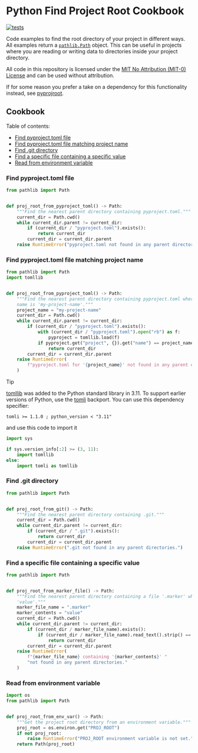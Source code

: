 # Python Find Project Root Cookbook

[![tests](https://github.com/jayqi/reprexlite/actions/workflows/tests.yml/badge.svg?branch=main)](https://github.com/jayqi/reprexlite/actions/workflows/tests.yml?query=workflow%3Atests+branch%3Amain)

Code examples to find the root directory of your project in different ways. All examples return a [`pathlib.Path`](https://docs.python.org/3/library/pathlib.html) object. This can be useful in projects where you are reading or writing data to directories inside your project directory.

All code in this repository is licensed under the [MIT No Attribution (MIT-0) License](./LICENSE) and can be used without attribution.

If for some reason you prefer a take on a dependency for this functionality instead, see [pyprojroot](https://github.com/chendaniely/pyprojroot).

## Cookbook

Table of contents:

- [Find pyproject.toml file](#find-pyprojecttoml-file)
- [Find pyproject.toml file matching project name](#find-pyprojecttoml-file-matching-project-name)
- [Find .git directory](#find-git-directory)
- [Find a specific file containing a specific value](#find-a-specific-file-containing-a-specific-value)
- [Read from environment variable](#read-from-environment-variable)

### Find pyproject.toml file

```python
from pathlib import Path


def proj_root_from_pyproject_toml() -> Path:
    """Find the nearest parent directory containing pyproject.toml."""
    current_dir = Path.cwd()
    while current_dir.parent != current_dir:
        if (current_dir / "pyproject.toml").exists():
            return current_dir
        current_dir = current_dir.parent
    raise RuntimeError("pyproject.toml not found in any parent directories.")
```


### Find pyproject.toml file matching project name

```python
from pathlib import Path
import tomllib


def proj_root_from_pyproject_toml() -> Path:
    """Find the nearest parent directory containing pyproject.toml where the project
    name is 'my-project-name'."""
    project_name = "my-project-name"
    current_dir = Path.cwd()
    while current_dir.parent != current_dir:
        if (current_dir / "pyproject.toml").exists():
            with (current_dir / "pyproject.toml").open("rb") as f:
                pyproject = tomllib.load(f)
            if pyproject.get("project", {}).get("name") == project_name:
                return current_dir
        current_dir = current_dir.parent
    raise RuntimeError(
        f"pyproject.toml for '{project_name}' not found in any parent directories."
    )
```


> [!TIP]
> [tomllib](https://docs.python.org/3/library/tomllib.html) was added to the Python standard library in 3.11. To support earlier versions of Python, use the [tomli](https://github.com/hukkin/tomli) backport. You can use this dependency specifier:
> ```
> tomli >= 1.1.0 ; python_version < "3.11"
> ```
> and use this code to import it
> ```python
> import sys
>
> if sys.version_info[:2] >= (3, 11):
>     import tomllib
> else:
>     import tomli as tomllib
>
> ```

### Find .git directory

```python
from pathlib import Path


def proj_root_from_git() -> Path:
    """Find the nearest parent directory containing .git."""
    current_dir = Path.cwd()
    while current_dir.parent != current_dir:
        if (current_dir / ".git").exists():
            return current_dir
        current_dir = current_dir.parent
    raise RuntimeError(".git not found in any parent directories.")
```


### Find a specific file containing a specific value

```python
from pathlib import Path


def proj_root_from_marker_file() -> Path:
    """Find the nearest parent directory containing a file '.marker' whose contents are
    'value'."""
    marker_file_name = ".marker"
    marker_contents = "value"
    current_dir = Path.cwd()
    while current_dir.parent != current_dir:
        if (current_dir / marker_file_name).exists():
            if (current_dir / marker_file_name).read_text().strip() == marker_contents:
                return current_dir
        current_dir = current_dir.parent
    raise RuntimeError(
        f"{marker_file_name} containing '{marker_contents}' "
        "not found in any parent directories."
    )
```


### Read from environment variable

```python
import os
from pathlib import Path


def proj_root_from_env_var() -> Path:
    """Get the project root directory from an environment variable."""
    proj_root = os.environ.get("PROJ_ROOT")
    if not proj_root:
        raise RuntimeError("PROJ_ROOT environment variable is not set.")
    return Path(proj_root)
```